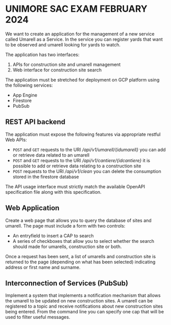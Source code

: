 # UNIMORE SAC EXAM FEBRUARY 2024

We want to create an application for the management of a new service called Umarell as a Service. 
In the service you can register yards that want to be observed and umarell looking for yards to watch. 

The application has two interfaces:
1. APIs for construction site and umarell management 
2. Web interface for construction site search 

The application must be stretched for deployment on GCP platform using the following services:
- App Engine
- Firestore
- PubSub

## REST API backend
The application must expose the following features via appropriate restful Web APIs:

- ``POST`` and ``GET`` requests to the URI _/api/v1/umarell/{idumarell}_ you can add or retrieve data related to an umarell
- ``POST`` and ``GET`` requests to the URI _/api/v1/cantiere/{idcantiere}_ it is possible to add or retrieve data relating to a construction site
- ``POST`` requests to the URI _/api/v1/clean_ you can delete the consumption stored in the firestore database

The API usage interface must strictly match the available OpenAPI specification file along with this specification.

## Web Application
Create a web page that allows you to query the database of sites and umarell. 
The page must include a form with two controls:
- An entryfield to insert a CAP to search
- A series of checkboxes that allow you to select whether the search should made for umarells, construction site or both.

Once a request has been sent, a list of umarells and construction site is returned to the page (depending on what has been selected) indicating address or first name and surname.

## Interconnection of Services (PubSub)
Implement a system that implements a notification mechanism that allows the umarell to be updated on new construction sites. 
A umarell can be registered to a topic and receive notifications about new construction sites being entered. 
From the command line you can specify one cap that will be used to filter useful messages.


